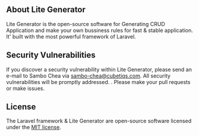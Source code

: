 ## About Lite Generator

Lite Generator is the open-source software for Generating CRUD Application and make your own bussiness rules for fast & stable application. It' built with the most powerful framework of Laravel.

## Security Vulnerabilities

If you discover a security vulnerability within Lite Generator, please send an e-mail to Sambo Chea via [sambo-chea@cubetiqs.com](mailto:sambo-chea@cubetiqs.com). All security vulnerabilities will be promptly addressed.
. Please make your pull requests or make issues.

## License

The Laravel framework & Lite Generator are open-source software licensed under the [MIT license](https://opensource.org/licenses/MIT).
